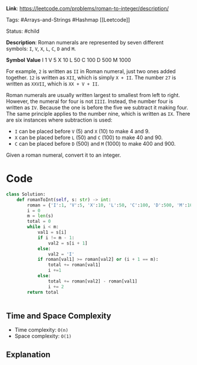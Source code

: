 **Link**: https://leetcode.com/problems/roman-to-integer/description/

Tags:  #Arrays-and-Strings #Hashmap [[Leetcode]]

Status: #child 

**Description**: Roman numerals are represented by seven different symbols: `I`, `V`, `X`, `L`, `C`, `D` and `M`.

**Symbol**       **Value**
I             1
V             5
X             10
L             50
C             100
D             500
M             1000

For example, `2` is written as `II` in Roman numeral, just two ones added together. `12` is written as `XII`, which is simply `X + II`. The number `27` is written as `XXVII`, which is `XX + V + II`.

Roman numerals are usually written largest to smallest from left to right. However, the numeral for four is not `IIII`. Instead, the number four is written as `IV`. Because the one is before the five we subtract it making four. The same principle applies to the number nine, which is written as `IX`. There are six instances where subtraction is used:

- `I` can be placed before `V` (5) and `X` (10) to make 4 and 9. 
- `X` can be placed before `L` (50) and `C` (100) to make 40 and 90. 
- `C` can be placed before `D` (500) and `M` (1000) to make 400 and 900.

Given a roman numeral, convert it to an integer.


# Code

```python
class Solution:
    def romanToInt(self, s: str) -> int:
        roman = {'I':1, 'V':5, 'X':10, 'L':50, 'C':100, 'D':500, 'M':1000}
        i = 0
        m = len(s)
        total = 0
        while i < m:
            val1 = s[i]
            if i != m - 1:
                val2 = s[i + 1]
            else:
                val2 = 'I'
            if roman[val1] >= roman[val2] or (i + 1 == m):
                total += roman[val1]
                i +=1
            else:
                total += roman[val2] - roman[val1]
                i += 2
        return total
        

```
## Time and Space Complexity

- Time complexity: `O(n)`
- Space complexity: `O(1)`
## Explanation

